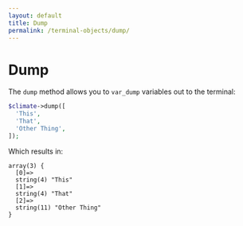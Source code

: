 ```yaml
---
layout: default
title: Dump
permalink: /terminal-objects/dump/
---
```


Dump
==============

The `dump` method allows you to `var_dump` variables out to the terminal:

~~~php
$climate->dump([
  'This',
  'That',
  'Other Thing',
]);
~~~

Which results in:

~~~
array(3) {
  [0]=>
  string(4) "This"
  [1]=>
  string(4) "That"
  [2]=>
  string(11) "Other Thing"
}
~~~
